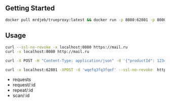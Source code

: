 ## Getting Started
```bash
docker pull mrdjeb/trueproxy:latest && docker run -p 8080:62801 -p 8000:62802 --rm mrdjeb/trueproxy:latest
```

## Usage
```bash
curl --ssl-no-revoke -x localhost:8080 https://mail.ru
curl -x localhost:8080 http://mail.ru

curl -X POST -H "Content-Type: application/json" -d '{"productId": 123456, "quantity": 100}'

curl -x localhost:62801 -XPOST -d 'wqefq3fq3fqef' --ssl-no-revoke  https://mail.ru 
```

- requests
- request/:id
- repeat/:id
- scan/:id
